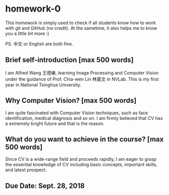 # homework-0
This homework is simply used to check if all students know how to work with git and GitHub (no credit).
At the sametime, it also helps me to know you a little bit more :)

PS. 中文 or English are both fine.

## Brief self-introduction [max 500 words]
I am Alfred Wang 王德樂, learning Image Processing and Computer Vision under the guidance of Prof. Chia-wen Lin 林嘉文 in NVLab. This is my first year in National Tsinghua University.
## Why Computer Vision? [max 500 words]
I am quite fascinated with Computer Vision techniques, such as face identification, medical diagnosis and so on. I am firmly believed that CV has a extremely bright future and that is the reason.
## What do you want to achieve in the course? [max 500 words]
Since CV is a wide-range field and proceeds rapidly, I am eager to grasp the essential knowledge of CV including basic concepts, important skills, and latest prospect.
## Due Date: Sept. 28, 2018
